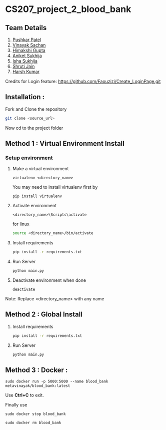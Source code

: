 # CS207_project_2_blood_bank
<!-- Insert your github ids in parenthesis -->
## Team Details
1. [Pushkar Patel](https://github.com/pushkar-dev)
2. [Vinayak Sachan](https://github.com/metavinayak)
3. [Himakshi Gupta](https://github.com/Himakshi-gupta14)
4. [Aniket Sukhija](https://github.com/Sukhija-Aniket)
5. [Isha Sukhija](https://github.com/isha9943)
6. [Shruti Jain]()
7. [Harsh Kumar]()

Credits for Login feature: https://github.com/Faouzizi/Create_LoginPage.git

## Installation :

Fork and Clone the repository
   ```bash
   git clone <source_url>
   ```
Now cd to the project folder

## Method 1 : Virtual Environment Install

### Setup environment
1. Make a virtual environment
   ```
   virtualenv <directory_name>
    ```
    You may need to install virtualenv first by
    ```
    pip install virtualenv
    ```
2. Activate environment
    ```
    <directory_name>\Scripts\activate
    ```
    for linux
    ```bash
    source <directory_name>/bin/activate
    ```
3. Install requirements
    ```bash
    pip install -r requirements.txt
    ```
4. Run Server
    ```bash
    python main.py
    ```
5. Deactivate environment when done
    ```
    deactivate
    ```
Note: Replace <directory_name> with any name

## Method 2 : Global Install

1. Install requirements
    ```bash
    pip install -r requirements.txt
    ```
2. Run Server
    ```bash
    python main.py
    ```
## Method 3 : Docker :

```
sudo docker run -p 5000:5000 --name blood_bank metavinayak/blood_bank:latest
```

Use **Ctrl+C** to exit.

Finally use

```
sudo docker stop blood_bank

sudo docker rm blood_bank
```